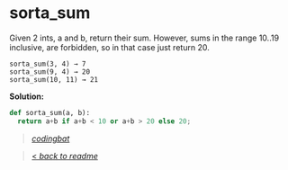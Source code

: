 # sorta_sum

Given 2 ints, a and b, return their sum. However, sums in the range 10..19 inclusive, are forbidden, so in that case just return 20.

```
sorta_sum(3, 4) → 7
sorta_sum(9, 4) → 20
sorta_sum(10, 11) → 21
```

**Solution:**

```python
def sorta_sum(a, b):
  return a+b if a+b < 10 or a+b > 20 else 20;
```

> _[codingbat](https://codingbat.com/prob/p116620)_

> [< _back to readme_](FINDREPLACEREADME)